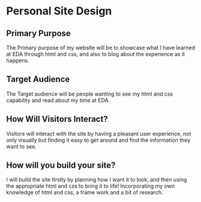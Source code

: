 # Personal Site Design

## Primary Purpose
The Primary purpose of my website will be to showcase what I have learned at EDA through html and css, and also to blog about the experience as it happens.

## Target Audience
The Target audience will be people wanting to see my html and css capability and read about my time at EDA.


## How Will Visitors Interact?
Visitors will interact with the site by having a pleasant user experience, not only visually but finding it easy to get around and find the information they want to see.


## How will you build your site?
I will build the site firstly by planning how I want it to look, and then using the appropriate html and css to bring it to life! Incorporating my own knowledge of html and css, a frame work and a bit of research.
